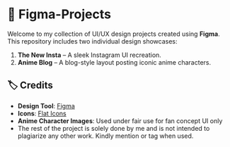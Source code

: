 # 🎨 Figma-Projects

Welcome to my collection of UI/UX design projects created using **Figma**. This repository includes two individual design showcases:

1. **The New Insta** – A sleek Instagram UI recreation.
2. **Anime Blog** – A blog-style layout posting iconic anime characters.

## 🏷️ Credits

- **Design Tool**: [Figma](https://figma.com)
- **Icons**: [Flat Icons](https://flaticon.com)
- **Anime Character Images**: Used under fair use for fan concept UI only
- The rest of the project is solely done by me and is not intended to plagiarize any other work. Kindly mention or tag when used.
